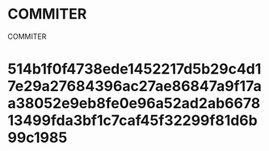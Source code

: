 # COMMITER
COMMITER






# 514b1f0f4738ede1452217d5b29c4d17e29a27684396ac27ae86847a9f17aa38052e9eb8fe0e96a52ad2ab667813499fda3bf1c7caf45f32299f81d6b99c1985
